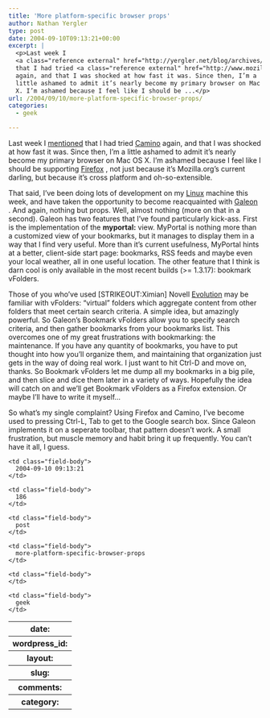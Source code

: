 ```yaml
---
title: 'More platform-specific browser props'
author: Nathan Yergler
type: post
date: 2004-09-10T09:13:21+00:00
excerpt: |
  <p>Last week I
  <a class="reference external" href="http://yergler.net/blog/archives/2004/08/31/camino-081-out-and-boy-is-it-fast">mentioned</a>
  that I had tried <a class="reference external" href="http://www.mozilla.org/products/camino/">Camino</a>
  again, and that I was shocked at how fast it was. Since then, I’m a
  little ashamed to admit it’s nearly become my primary browser on Mac <span class="caps">OS</span>
  X. I’m ashamed because I feel like I should be ...</p>
url: /2004/09/10/more-platform-specific-browser-props/
categories:
  - geek

---
```

Last week I [mentioned][1]  that I had tried [Camino][2]  again, and that I was shocked at how fast it was. Since then, I’m a little ashamed to admit it’s nearly become my primary browser on Mac <span class="caps">OS</span> X. I’m ashamed because I feel like I should be supporting [Firefox][3] , not just because it’s Mozilla.org’s current darling, but because it’s cross platform and oh-so-extensible.

That said, I’ve been doing lots of development on my [Linux][4]  machine this week, and have taken the opportunity to become reacquainted with [Galeon][5] . And again, nothing but props. Well, almost nothing (more on that in a second). Galeon has two features that I’ve found particularly kick-ass. First is the implementation of the **myportal:** view. MyPortal is nothing more than a customized view of your bookmarks, but it manages to display them in a way that I find very useful. More than it’s current usefulness, MyPortal hints at a better, client-side start page: bookmarks, <span class="caps">RSS</span> feeds and maybe even your local weather, all in one useful location. The other feature that I think is darn cool is only available in the most recent builds (>= 1.3.17): bookmark vFolders.

Those of you who’ve used [<span class="caps">STRIKEOUT</span>:Ximian] Novell [Evolution][6]  may be familiar with vFolders: “virtual” folders which aggregate content from other folders that meet certain search criteria. A simple idea, but amazingly powerful. So Galeon’s Bookmark vFolders allow you to specify search criteria, and then gather bookmarks from your bookmarks list. This overcomes one of my great frustrations with bookmarking: the maintenance. If you have any quantity of bookmarks, you have to put thought into how you’ll organize them, and maintaining that organization just gets in the way of doing real work. I just want to hit Ctrl-D and move on, thanks. So Bookmark vFolders let me dump all my bookmarks in a big pile, and then slice and dice them later in a variety of ways. Hopefully the idea will catch on and we’ll get Bookmark vFolders as a Firefox extension. Or maybe I’ll have to write it myself…

So what’s my single complaint? Using Firefox and Camino, I’ve become used to pressing Ctrl-L, Tab to get to the Google search box. Since Galeon implements it on a seperate toolbar, that pattern doesn’t work. A small frustration, but muscle memory and habit bring it up frequently. You can’t have it all, I guess.

<table class="docutils field-list" frame="void" rules="none">
  <col class="field-name" /> <col class="field-body" /> <tr class="field">
    <th class="field-name">
      date:
    </th>

    <td class="field-body">
      2004-09-10 09:13:21
    </td>
  </tr>

  <tr class="field">
    <th class="field-name">
      wordpress_id:
    </th>

    <td class="field-body">
      186
    </td>
  </tr>

  <tr class="field">
    <th class="field-name">
      layout:
    </th>

    <td class="field-body">
      post
    </td>
  </tr>

  <tr class="field">
    <th class="field-name">
      slug:
    </th>

    <td class="field-body">
      more-platform-specific-browser-props
    </td>
  </tr>

  <tr class="field">
    <th class="field-name">
      comments:
    </th>

    <td class="field-body">
    </td>
  </tr>

  <tr class="field">
    <th class="field-name">
      category:
    </th>

    <td class="field-body">
      geek
    </td>
  </tr>
</table>

 [1]: http://yergler.net/blog/archives/2004/08/31/camino-081-out-and-boy-is-it-fast
 [2]: http://www.mozilla.org/products/camino/
 [3]: http://www.mozilla.org/products/firefox
 [4]: http://gentoo.org
 [5]: http://galeon.sourceforge.net
 [6]: http://www.novell.com/products/evolution/